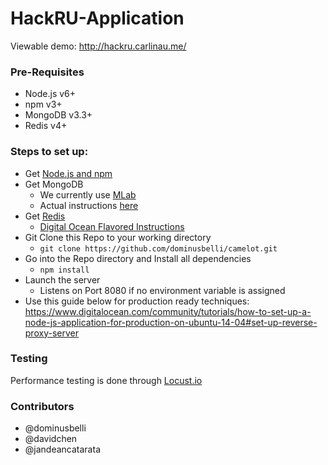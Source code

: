 # HackRU-Application
Viewable demo: http://hackru.carlinau.me/  

### Pre-Requisites
- Node.js v6+
- npm v3+
- MongoDB v3.3+
- Redis v4+

### Steps to set up:
- Get [Node.js and npm](https://nodejs.org/en/download/package-manager/)
- Get MongoDB
  - We currently use [MLab](https://mlab.com/)
  - Actual instructions [here](https://docs.mongodb.com/manual/installation/)
- Get [Redis](https://redis.io/download)
  - [Digital Ocean Flavored Instructions](https://www.digitalocean.com/community/tutorials/how-to-install-and-use-redis)
- Git Clone this Repo to your working directory
  - `git clone https://github.com/dominusbelli/camelot.git`
- Go into the Repo directory and Install all dependencies
  - `npm install`
- Launch the server
  - Listens on Port 8080 if no environment variable is assigned
- Use this guide below for production ready techniques: https://www.digitalocean.com/community/tutorials/how-to-set-up-a-node-js-application-for-production-on-ubuntu-14-04#set-up-reverse-proxy-server

### Testing
Performance testing is done through [Locust.io]()

### Contributors
- @dominusbelli
- @davidchen
- @jandeancatarata
